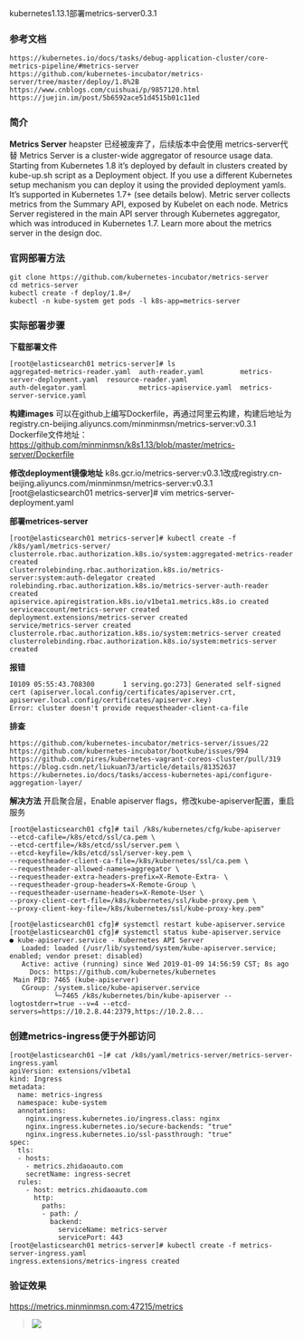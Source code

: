 kubernetes1.13.1部署metrics-server0.3.1

### **参考文档**
```
https://kubernetes.io/docs/tasks/debug-application-cluster/core-metrics-pipeline/#metrics-server
https://github.com/kubernetes-incubator/metrics-server/tree/master/deploy/1.8%2B
https://www.cnblogs.com/cuishuai/p/9857120.html
https://juejin.im/post/5b6592ace51d4515b01c11ed
```

### **简介**
**Metrics Server**
heapster 已经被废弃了，后续版本中会使用 metrics-server代替
Metrics Server is a cluster-wide aggregator of resource usage data. Starting from Kubernetes 1.8 it’s deployed by default in clusters created by kube-up.sh script as a Deployment object. If you use a different Kubernetes setup mechanism you can deploy it using the provided deployment yamls. It’s supported in Kubernetes 1.7+ (see details below).
Metric server collects metrics from the Summary API, exposed by Kubelet on each node.
Metrics Server registered in the main API server through Kubernetes aggregator, which was introduced in Kubernetes 1.7.
Learn more about the metrics server in the design doc.


### **官网部署方法**
```
git clone https://github.com/kubernetes-incubator/metrics-server
cd metrics-server
kubectl create -f deploy/1.8+/
kubectl -n kube-system get pods -l k8s-app=metrics-server
```

### **实际部署步骤**

**下载部署文件**
```
[root@elasticsearch01 metrics-server]# ls 
aggregated-metrics-reader.yaml  auth-reader.yaml         metrics-server-deployment.yaml  resource-reader.yaml
auth-delegator.yaml             metrics-apiservice.yaml  metrics-server-service.yaml
```

**构建images**
可以在github上编写Dockerfile，再通过阿里云构建，构建后地址为registry.cn-beijing.aliyuncs.com/minminmsn/metrics-server:v0.3.1
Dockerfile文件地址：https://github.com/minminmsn/k8s1.13/blob/master/metrics-server/Dockerfile

**修改deployment镜像地址**
k8s.gcr.io/metrics-server:v0.3.1改成registry.cn-beijing.aliyuncs.com/minminmsn/metrics-server:v0.3.1
[root@elasticsearch01 metrics-server]# vim metrics-server-deployment.yaml 

**部署metrices-server**
```
[root@elasticsearch01 metrics-server]# kubectl create -f /k8s/yaml/metrics-server/
clusterrole.rbac.authorization.k8s.io/system:aggregated-metrics-reader created
clusterrolebinding.rbac.authorization.k8s.io/metrics-server:system:auth-delegator created
rolebinding.rbac.authorization.k8s.io/metrics-server-auth-reader created
apiservice.apiregistration.k8s.io/v1beta1.metrics.k8s.io created
serviceaccount/metrics-server created
deployment.extensions/metrics-server created
service/metrics-server created
clusterrole.rbac.authorization.k8s.io/system:metrics-server created
clusterrolebinding.rbac.authorization.k8s.io/system:metrics-server created
```

**报错**
```
I0109 05:55:43.708300       1 serving.go:273] Generated self-signed cert (apiserver.local.config/certificates/apiserver.crt, apiserver.local.config/certificates/apiserver.key)
Error: cluster doesn't provide requestheader-client-ca-file
```

**排查**
```
https://github.com/kubernetes-incubator/metrics-server/issues/22
https://github.com/kubernetes-incubator/bootkube/issues/994
https://github.com/pires/kubernetes-vagrant-coreos-cluster/pull/319
https://blog.csdn.net/liukuan73/article/details/81352637
https://kubernetes.io/docs/tasks/access-kubernetes-api/configure-aggregation-layer/
```

**解决方法**
开启聚合层，Enable apiserver flags，修改kube-apiserver配置，重启服务
```
[root@elasticsearch01 cfg]# tail /k8s/kubernetes/cfg/kube-apiserver
--etcd-cafile=/k8s/etcd/ssl/ca.pem \
--etcd-certfile=/k8s/etcd/ssl/server.pem \
--etcd-keyfile=/k8s/etcd/ssl/server-key.pem \
--requestheader-client-ca-file=/k8s/kubernetes/ssl/ca.pem \
--requestheader-allowed-names=aggregator \
--requestheader-extra-headers-prefix=X-Remote-Extra- \
--requestheader-group-headers=X-Remote-Group \
--requestheader-username-headers=X-Remote-User \
--proxy-client-cert-file=/k8s/kubernetes/ssl/kube-proxy.pem \
--proxy-client-key-file=/k8s/kubernetes/ssl/kube-proxy-key.pem"
```

```
[root@elasticsearch01 cfg]# systemctl restart kube-apiserver.service 
[root@elasticsearch01 cfg]# systemctl status kube-apiserver.service 
● kube-apiserver.service - Kubernetes API Server
   Loaded: loaded (/usr/lib/systemd/system/kube-apiserver.service; enabled; vendor preset: disabled)
   Active: active (running) since Wed 2019-01-09 14:56:59 CST; 8s ago
     Docs: https://github.com/kubernetes/kubernetes
 Main PID: 7465 (kube-apiserver)
   CGroup: /system.slice/kube-apiserver.service
           └─7465 /k8s/kubernetes/bin/kube-apiserver --logtostderr=true --v=4 --etcd-servers=https://10.2.8.44:2379,https://10.2.8...
```

### **创建metrics-ingress便于外部访问**
```
[root@elasticsearch01 ~]# cat /k8s/yaml/metrics-server/metrics-server-ingress.yaml 
apiVersion: extensions/v1beta1
kind: Ingress
metadata:
  name: metrics-ingress
  namespace: kube-system
  annotations:
    nginx.ingress.kubernetes.io/ingress.class: nginx
    nginx.ingress.kubernetes.io/secure-backends: "true"
    nginx.ingress.kubernetes.io/ssl-passthrough: "true"
spec:
  tls:
  - hosts:
    - metrics.zhidaoauto.com
    secretName: ingress-secret
  rules:
    - host: metrics.zhidaoauto.com
      http:
        paths:
        - path: /
          backend:
            serviceName: metrics-server
            servicePort: 443
[root@elasticsearch01 metrics-server]# kubectl create -f metrics-server-ingress.yaml 
ingress.extensions/metrics-ingress created
```

### **验证效果**
https://metrics.minminmsn.com:47215/metrics
> [![](https://i.loli.net/2019/01/09/5c35d849d34cc.png)](https://i.loli.net/2019/01/09/5c35d849d34cc.png)




